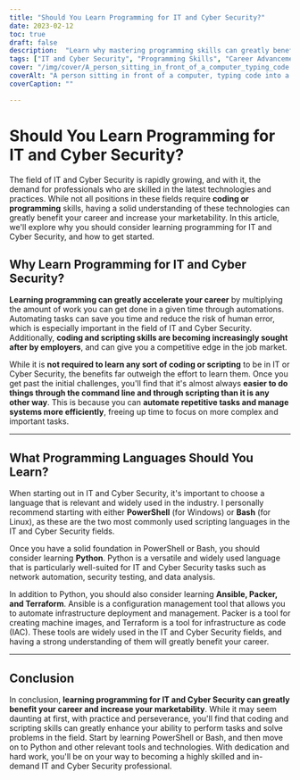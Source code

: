 ```yaml
---
title: "Should You Learn Programming for IT and Cyber Security?"
date: 2023-02-12
toc: true
draft: false
description:  "Learn why mastering programming skills can greatly benefit your IT and Cyber Security career, and how to get started with PowerShell, Bash, Python, Ansible, Packer, and Terraform."
tags: ["IT and Cyber Security", "Programming Skills", "Career Advancement", "PowerShell", "Bash", "Python", "Ansible", "Packer", "Terraform", "Automation", "Command Line", "Scripting", "Infrastructure Deployment", "Data Analysis", "Security Testing"]
cover: "/img/cover/A_person_sitting_in_front_of_a_computer_typing_code.png"
coverAlt: "A person sitting in front of a computer, typing code into a command line interface with lines of text scrolling on the screen. "
coverCaption: ""

---
```

# Should You Learn Programming for IT and Cyber Security?

The field of IT and Cyber Security is rapidly growing, and with it, the demand for professionals who are skilled in the latest technologies and practices. While not all positions in these fields require **coding or programming** skills, having a solid understanding of these technologies can greatly benefit your career and increase your marketability. In this article, we'll explore why you should consider learning programming for IT and Cyber Security, and how to get started.

## Why Learn Programming for IT and Cyber Security?

**Learning programming can greatly accelerate your career** by multiplying the amount of work you can get done in a given time through automations. Automating tasks can save you time and reduce the risk of human error, which is especially important in the field of IT and Cyber Security. Additionally, **coding and scripting skills are becoming increasingly sought after by employers**, and can give you a competitive edge in the job market.

While it is **not required to learn any sort of coding or scripting** to be in IT or Cyber Security, the benefits far outweigh the effort to learn them. Once you get past the initial challenges, you'll find that it's almost always **easier to do things through the command line and through scripting than it is any other way**. This is because you can **automate repetitive tasks and manage systems more efficiently**, freeing up time to focus on more complex and important tasks.

_________________________

## What Programming Languages Should You Learn?

When starting out in IT and Cyber Security, it's important to choose a language that is relevant and widely used in the industry. I personally recommend starting with either **PowerShell** (for Windows) or **Bash** (for Linux), as these are the two most commonly used scripting languages in the IT and Cyber Security fields. 

Once you have a solid foundation in PowerShell or Bash, you should consider learning **Python**. Python is a versatile and widely used language that is particularly well-suited for IT and Cyber Security tasks such as network automation, security testing, and data analysis. 

In addition to Python, you should also consider learning **Ansible, Packer, and Terraform**. Ansible is a configuration management tool that allows you to automate infrastructure deployment and management. Packer is a tool for creating machine images, and Terraform is a tool for infrastructure as code (IAC). These tools are widely used in the IT and Cyber Security fields, and having a strong understanding of them will greatly benefit your career.

_________________________

## Conclusion

In conclusion, **learning programming for IT and Cyber Security can greatly benefit your career and increase your marketability**. While it may seem daunting at first, with practice and perseverance, you'll find that coding and scripting skills can greatly enhance your ability to perform tasks and solve problems in the field. Start by learning PowerShell or Bash, and then move on to Python and other relevant tools and technologies. With dedication and hard work, you'll be on your way to becoming a highly skilled and in-demand IT and Cyber Security professional.
